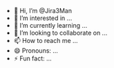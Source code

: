 - 👋 Hi, I’m @Jira3Man
- 👀 I’m interested in ...
- 🌱 I’m currently learning ...
- 💞️ I’m looking to collaborate on ...
- 📫 How to reach me ...
- 😄 Pronouns: ...
- ⚡ Fun fact: ...

<!---
Jira3Man/Jira3Man is a ✨ special ✨ repository because its `README.md` (this file) appears on your GitHub profile.
You can click the Preview link to take a look at your changes.
--->
